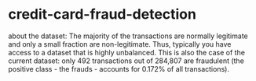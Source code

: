 # credit-card-fraud-detection
about the dataset:
The majority of the transactions are normally legitimate and only a small fraction are non-legitimate. Thus, typically you have access to a dataset that is highly unbalanced. This is also the case of the current dataset: only 492 transactions out of 284,807 are fraudulent (the positive class - the frauds - accounts for 0.172% of all transactions).
